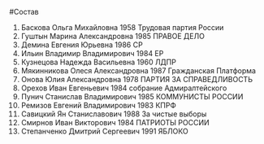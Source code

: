#Состав
1. Баскова Ольга Михайловна 1958 Трудовая партия России
2. Гуштын Марина Александровна 1985 ПРАВОЕ ДЕЛО
3. Демина Евгения Юрьевна 1986 СР
4. Ильин Владимир Владимирович 1984 ЕР
5. Кузнецова Надежда Васильевна 1960 ЛДПР
6. Мякинникова Олеся Александровна 1987 Гражданская Платформа
7. Онова Юлия Александровна 1978 ПАРТИЯ ЗА СПРАВЕДЛИВОСТЬ
8. Орехов Иван Евгеньевич 1984 собрание Адмиралтейского
9. Пунич Станислав Владимирович 1985 КОММУНИСТЫ РОССИИ
10. Ремизов Евгений Владимирович 1983 КПРФ
11. Савицкий Ян Станиславович 1988 За чистые выборы
12. Смирнов Иван Викторович 1984 ПАТРИОТЫ РОССИИ
13. Степанченко Дмитрий Сергеевич 1991 ЯБЛОКО
